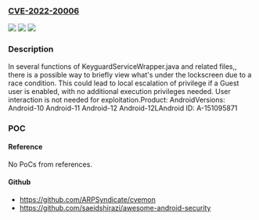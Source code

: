 ### [CVE-2022-20006](https://cve.mitre.org/cgi-bin/cvename.cgi?name=CVE-2022-20006)
![](https://img.shields.io/static/v1?label=Product&message=Android&color=blue)
![](https://img.shields.io/static/v1?label=Version&message=n%2Fa&color=blue)
![](https://img.shields.io/static/v1?label=Vulnerability&message=Elevation%20of%20privilege&color=brighgreen)

### Description

In several functions of KeyguardServiceWrapper.java and related files,, there is a possible way to briefly view what's under the lockscreen due to a race condition. This could lead to local escalation of privilege if a Guest user is enabled, with no additional execution privileges needed. User interaction is not needed for exploitation.Product: AndroidVersions: Android-10 Android-11 Android-12 Android-12LAndroid ID: A-151095871

### POC

#### Reference
No PoCs from references.

#### Github
- https://github.com/ARPSyndicate/cvemon
- https://github.com/saeidshirazi/awesome-android-security

